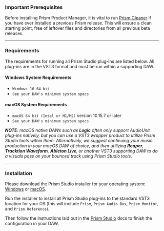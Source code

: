### Important Prerequisites
Before installing Prism Product Manager, it is vital to run [Prism Cleaner](01-introduction.md) if you have ever installed
a previous Prism release. This will ensure a clean starting point, free of leftover files and directories from all 
previous beta releases.

---

### Requirements
The requirements for running all Prism Studio plug-ins are listed below. All plug-ins are in the VST3 format and 
must be run within a supporting DAW.

#### Windows System Requirements
* `Windows 10 64 bit`
* `See your DAW's minimum system specs`

#### macOS System Requirements
* `macOS 64 bit (Intel or M1/M2)` version 10.15.7 or later
* `See your DAW's minimum system specs`

_**NOTE**: macOS native DAWs such as **Logic** often only support AudioUnit plug-ins natively, but you can use a VST3 wrapper product to
utilize Prism Studio tools within them. Alternatively, we suggest continuing your music production in your macOS
DAW of choice, and then utilizing **Reaper**, **Tracktion Waveform**, **Ableton Live**, or another VST3 supporting DAW to do
a visuals pass on your bounced track using Prism Studio tools._

---

### Installation
Please download the Prism Studio installer for your operating system: [Windows](../../binaries/win/PrismStudioFinalSetup.exe)
or [macOS](../../binaries/macOS/PrismStudioFinalSetup.pkg).

Run the installer to install all Prism Studio plug-ins to the standard VST3 location for your OS (this will include `Prism`, `Prism Audio Bus`,
`Prism Monitor`, and `Prism Reference`).

Then follow the instructions laid out in the [Prism Studio](../02-Prism-Studio/01-introduction.md) docs to finish the configuration in your DAW.
